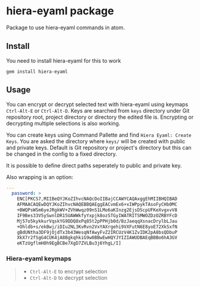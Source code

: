 # hiera-eyaml package

Package to use hiera-eyaml commands in atom.

## Install

You need to install hiera-eyaml for this to work

```shell
gem install hiera-eyaml
```

## Usage

You can encrypt or decrypt selected text with hiera-eyaml using keymaps
 `Ctrl-Alt-E` or `Ctrl-Alt-D`. Keys are searched from `keys` directory under
 Git repository root, project directory or directory the edited file is.
Encrypting or decrypting multiple selections is also working.

You can create keys using Command Pallette and find `Hiera Eyaml: Create Keys`.
You are asked the directory where `keys/` will be created with public and
private keys. Default is Git repository or project's directory but this can be
changed in the config to a fixed directory.

It is possible to define direct paths seperately to public and private key.

Also wrapping is an option:

```yaml
---
  password: >
    ENC[PKCS7,MIIBeQYJKoZIhvcNAQcDoIIBajCCAWYCAQAxggEhMIIBHQIBAD
    AFMAACAQEwDQYJKoZIhvcNAQEBBQAEggEACvmEx6+xIWPpykTAsoFyCHb0MC
    +BWQPsWSm6yeJRgkWV+ZVhWwqz09nS1LMo6aKInzg2EjsDScpUFKeXvgxvV8
    IF9Bes33V5ySwnlDR15UAWWkfyYxpjk8ozSTGyIWATRITSMWOZDzOZRBYFcD
    Mj57o5kykkurVqskYG9DDQ8xPq85t2pPPHjb0d/BzJaeqqXsnacDrylbLJau
    +Ohldb+s/ekBwj/iDIu2NL3KvRvn2VxYAXrgehi9VXFutN6E8yoE72XkSxfN
    gBdUNtha3DF9jOjdTx3b43WesqNfAwyFvZ2IRCUzV4K1ZvIDK2pA8bsQDbuP
    XkX7r2fSgG4CUK4jA8BgkqhkiG9w0BBwEwHQYJYIZIAWUDBAEqBBBo6hA3GV
    eKTzUgflmH0h9EgBCBe7XgD7ZVLBu3j6YhgL/I]
```

### Hiera-eyaml keymaps
>- `Ctrl-Alt-E` to encrypt selection
>- `Ctrl-Alt-D` to decrypt selection

